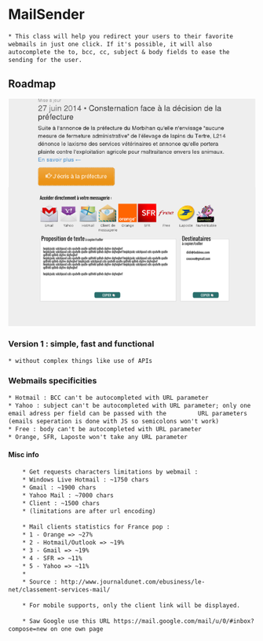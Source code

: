 # MailSender
	* This class will help you redirect your users to their favorite webmails in just one click. If it's possible, it will also autocomplete the to, bcc, cc, subject & body fields to ease the sending for the user.

## Roadmap
<img src="img/roadmap/roadmap-01.png" />

### Version 1 : simple, fast and functional
	* without complex things like use of APIs

### Webmails specificities
	* Hotmail : BCC can't be autocompleted with URL parameter
	* Yahoo : subject can't be autocompleted with URL parameter; only one email adress per field can be passed with the 		URL parameters (emails seperation is done with JS so semicolons won't work)
	* Free : body can't be autocompleted with URL parameter
	* Orange, SFR, Laposte won't take any URL parameter
	

#### Misc info
        * Get requests characters limitations by webmail :
        * Windows Live Hotmail : ~1750 chars
        * Gmail : ~1900 chars
        * Yahoo Mail : ~7000 chars
        * Client : ~1500 chars
        * (limitations are after url encoding)
        
        * Mail clients statistics for France pop :
        * 1 - Orange => ~27%
        * 2 - Hotmail/Outlook => ~19%
        * 3 - Gmail => ~19%
        * 4 - SFR => ~11%
        * 5 - Yahoo => ~11%
        *
        * Source : http://www.journaldunet.com/ebusiness/le-net/classement-services-mail/
        
        * For mobile supports, only the client link will be displayed.
        
        * Saw Google use this URL https://mail.google.com/mail/u/0/#inbox?compose=new on one own page
